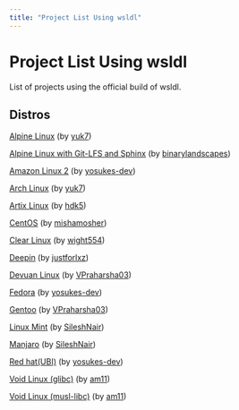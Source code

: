 ```yaml
---
title: "Project List Using wsldl"
---
```

# Project List Using wsldl
List of projects using the official build of wsldl.

## Distros
[Alpine Linux](https://github.com/yuk7/AlpineWSL) (by [yuk7](https://github.com/yuk7))

[Alpine Linux with Git-LFS and Sphinx](https://github.com/binarylandscapes/AlpineWSL) (by [binarylandscapes](https://github.com/binarylandscapes))

[Amazon Linux 2](https://github.com/yosukes-dev/AmazonWSL) (by [yosukes-dev](https://github.com/yosukes-dev))

[Arch Linux](https://github.com/yuk7/ArchWSL) (by [yuk7](https://github.com/yuk7))

[Artix Linux](https://github.com/hdk5/ArtixWSL) (by [hdk5](https://github.com/hdk5))

[CentOS](https://github.com/mishamosher/CentOS-WSL) (by [mishamosher](https://github.com/mishamosher))

[Clear Linux](https://github.com/wight554/ClearWSL/) (by [wight554](https://github.com/wight554))

[Deepin](https://github.com/justforlxz/DeepinWSL/) (by [justforlxz](https://github.com/justforlxz))

[Devuan Linux](https://github.com/VPraharsha3/DevuanWSL) (by [VPraharsha03](https://github.com/VPraharsha03))

[Fedora](https://github.com/yosukes-dev/FedoraWSL) (by [yosukes-dev](https://github.com/yosukes-dev))

[Gentoo](https://github.com/VPraharsha03/GentooWSL2) (by [VPraharsha03](https://github.com/VPraharsha03))

[Linux Mint](https://github.com/sileshn/LinuxmintWSL) (by [SileshNair](https://github.com/sileshn))

[Manjaro](https://github.com/sileshn/ManjaroWSL) (by [SileshNair](https://github.com/sileshn))

[Red hat(UBI)](https://github.com/yosukes-dev/RHWSL) (by [yosukes-dev](https://github.com/yosukes-dev))

[Void Linux (glibc)](https://github.com/am11/VoidWSL) (by [am11](https://github.com/am11))

[Void Linux (musl-libc)](https://github.com/am11/VoidMuslWSL) (by [am11](https://github.com/am11))
